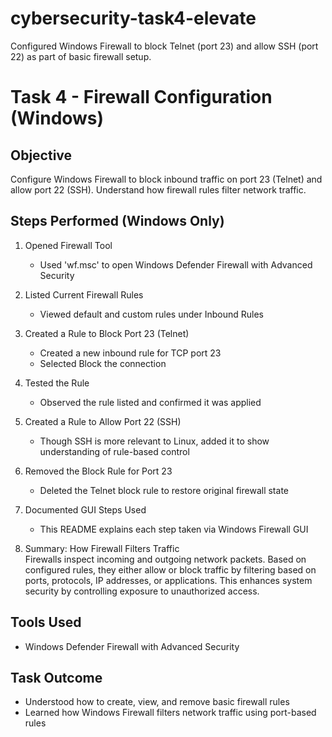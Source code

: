 # cybersecurity-task4-elevate
Configured Windows Firewall to block Telnet (port 23) and allow SSH (port 22) as part of basic firewall setup.
# Task 4 - Firewall Configuration (Windows)

## Objective
Configure Windows Firewall to block inbound traffic on port 23 (Telnet) and allow port 22 (SSH). Understand how firewall rules filter network traffic.



## Steps Performed (Windows Only)

1. Opened Firewall Tool  
   - Used 'wf.msc' to open Windows Defender Firewall with Advanced Security

2. Listed Current Firewall Rules  
   - Viewed default and custom rules under Inbound Rules

3. Created a Rule to Block Port 23 (Telnet)  
   - Created a new inbound rule for TCP port 23  
   - Selected Block the connection

4. Tested the Rule  
   - Observed the rule listed and confirmed it was applied  

5. Created a Rule to Allow Port 22 (SSH)  
   - Though SSH is more relevant to Linux, added it to show understanding of rule-based control

6. Removed the Block Rule for Port 23  
   - Deleted the Telnet block rule to restore original firewall state

7. Documented GUI Steps Used  
   - This README explains each step taken via Windows Firewall GUI

8. Summary: How Firewall Filters Traffic  
   Firewalls inspect incoming and outgoing network packets. Based on configured rules, they either allow or block traffic by filtering based on ports, protocols, IP addresses, or applications. This enhances system security by controlling exposure to unauthorized access.



## Tools Used
- Windows Defender Firewall with Advanced Security

## Task Outcome
- Understood how to create, view, and remove basic firewall rules
- Learned how Windows Firewall filters network traffic using port-based rules
